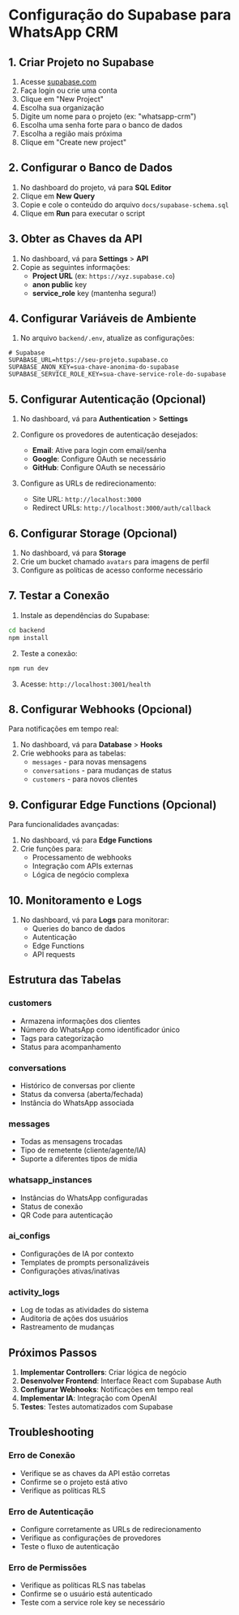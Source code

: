 # Configuração do Supabase para WhatsApp CRM

## 1. Criar Projeto no Supabase

1. Acesse [supabase.com](https://supabase.com)
2. Faça login ou crie uma conta
3. Clique em "New Project"
4. Escolha sua organização
5. Digite um nome para o projeto (ex: "whatsapp-crm")
6. Escolha uma senha forte para o banco de dados
7. Escolha a região mais próxima
8. Clique em "Create new project"

## 2. Configurar o Banco de Dados

1. No dashboard do projeto, vá para **SQL Editor**
2. Clique em **New Query**
3. Copie e cole o conteúdo do arquivo `docs/supabase-schema.sql`
4. Clique em **Run** para executar o script

## 3. Obter as Chaves da API

1. No dashboard, vá para **Settings** > **API**
2. Copie as seguintes informações:
   - **Project URL** (ex: `https://xyz.supabase.co`)
   - **anon public** key
   - **service_role** key (mantenha segura!)

## 4. Configurar Variáveis de Ambiente

1. No arquivo `backend/.env`, atualize as configurações:

```env
# Supabase
SUPABASE_URL=https://seu-projeto.supabase.co
SUPABASE_ANON_KEY=sua-chave-anonima-do-supabase
SUPABASE_SERVICE_ROLE_KEY=sua-chave-service-role-do-supabase
```

## 5. Configurar Autenticação (Opcional)

1. No dashboard, vá para **Authentication** > **Settings**
2. Configure os provedores de autenticação desejados:
   - **Email**: Ative para login com email/senha
   - **Google**: Configure OAuth se necessário
   - **GitHub**: Configure OAuth se necessário

3. Configure as URLs de redirecionamento:
   - Site URL: `http://localhost:3000`
   - Redirect URLs: `http://localhost:3000/auth/callback`

## 6. Configurar Storage (Opcional)

1. No dashboard, vá para **Storage**
2. Crie um bucket chamado `avatars` para imagens de perfil
3. Configure as políticas de acesso conforme necessário

## 7. Testar a Conexão

1. Instale as dependências do Supabase:
```bash
cd backend
npm install
```

2. Teste a conexão:
```bash
npm run dev
```

3. Acesse: `http://localhost:3001/health`

## 8. Configurar Webhooks (Opcional)

Para notificações em tempo real:

1. No dashboard, vá para **Database** > **Hooks**
2. Crie webhooks para as tabelas:
   - `messages` - para novas mensagens
   - `conversations` - para mudanças de status
   - `customers` - para novos clientes

## 9. Configurar Edge Functions (Opcional)

Para funcionalidades avançadas:

1. No dashboard, vá para **Edge Functions**
2. Crie funções para:
   - Processamento de webhooks
   - Integração com APIs externas
   - Lógica de negócio complexa

## 10. Monitoramento e Logs

1. No dashboard, vá para **Logs** para monitorar:
   - Queries do banco de dados
   - Autenticação
   - Edge Functions
   - API requests

## Estrutura das Tabelas

### customers
- Armazena informações dos clientes
- Número do WhatsApp como identificador único
- Tags para categorização
- Status para acompanhamento

### conversations
- Histórico de conversas por cliente
- Status da conversa (aberta/fechada)
- Instância do WhatsApp associada

### messages
- Todas as mensagens trocadas
- Tipo de remetente (cliente/agente/IA)
- Suporte a diferentes tipos de mídia

### whatsapp_instances
- Instâncias do WhatsApp configuradas
- Status de conexão
- QR Code para autenticação

### ai_configs
- Configurações de IA por contexto
- Templates de prompts personalizáveis
- Configurações ativas/inativas

### activity_logs
- Log de todas as atividades do sistema
- Auditoria de ações dos usuários
- Rastreamento de mudanças

## Próximos Passos

1. **Implementar Controllers**: Criar lógica de negócio
2. **Desenvolver Frontend**: Interface React com Supabase Auth
3. **Configurar Webhooks**: Notificações em tempo real
4. **Implementar IA**: Integração com OpenAI
5. **Testes**: Testes automatizados com Supabase

## Troubleshooting

### Erro de Conexão
- Verifique se as chaves da API estão corretas
- Confirme se o projeto está ativo
- Verifique as políticas RLS

### Erro de Autenticação
- Configure corretamente as URLs de redirecionamento
- Verifique as configurações de provedores
- Teste o fluxo de autenticação

### Erro de Permissões
- Verifique as políticas RLS nas tabelas
- Confirme se o usuário está autenticado
- Teste com a service role key se necessário 